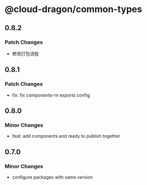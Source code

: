# @cloud-dragon/common-types

## 0.8.2

### Patch Changes

- 修改打包流程

## 0.8.1

### Patch Changes

- fix: fix components-rn exports config

## 0.8.0

### Minor Changes

- feat: add components and ready to publish together

## 0.7.0

### Minor Changes

- configure packages with same version

